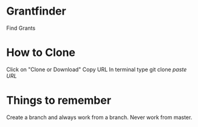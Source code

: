 # Grantfinder
Find Grants 
# How to Clone
Click on "Clone or Download" 
Copy URL 
In terminal type    git clone *paste URL*
# Things to remember
Create a branch and always work from a branch. Never work from master. 
